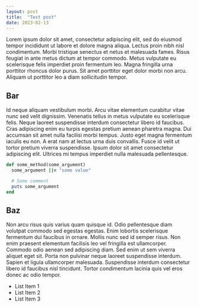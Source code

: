 ```yaml
---
layout: post
title:  "Test post"
date: 2023-02-13
---
```


Lorem ipsum dolor sit amet, consectetur adipiscing elit, sed do eiusmod tempor incididunt ut labore et dolore magna aliqua. Lectus proin nibh nisl condimentum. Morbi tristique senectus et netus et malesuada fames. Risus feugiat in ante metus dictum at tempor commodo. Metus vulputate eu scelerisque felis imperdiet proin fermentum leo. Magna fringilla urna porttitor rhoncus dolor purus. Sit amet porttitor eget dolor morbi non arcu. Aliquam ut porttitor leo a diam sollicitudin tempor.

## Bar

Id neque aliquam vestibulum morbi. Arcu vitae elementum curabitur vitae nunc sed velit dignissim. Venenatis tellus in metus vulputate eu scelerisque felis. Neque laoreet suspendisse interdum consectetur libero id faucibus. Cras adipiscing enim eu turpis egestas pretium aenean pharetra magna. Dui accumsan sit amet nulla facilisi morbi tempus. Justo eget magna fermentum iaculis eu non. A erat nam at lectus urna duis convallis. Fusce id velit ut tortor pretium viverra suspendisse. Ipsum dolor sit amet consectetur adipiscing elit. Ultrices mi tempus imperdiet nulla malesuada pellentesque.

```ruby
def some_method(some_argument)
  some_argument ||= "some value"

  # Some comment
  puts some_argument
end
```

## Baz

Non arcu risus quis varius quam quisque id. Odio pellentesque diam volutpat commodo sed egestas egestas. Enim lobortis scelerisque fermentum dui faucibus in ornare. Mollis nunc sed id semper risus. Non enim praesent elementum facilisis leo vel fringilla est ullamcorper. Commodo odio aenean sed adipiscing diam. Sed enim ut sem viverra aliquet eget sit. Porta non pulvinar neque laoreet suspendisse interdum. Sapien et ligula ullamcorper malesuada. Suspendisse interdum consectetur libero id faucibus nisl tincidunt. Tortor condimentum lacinia quis vel eros donec ac odio tempor.

- List Item 1
- List Item 2
- List Item 3
